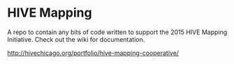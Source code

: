 # HIVE Mapping

A repo to contain any bits of code written to support the 2015 HIVE Mapping Initiative. Check out the wiki for documentation.

http://hivechicago.org/portfolio/hive-mapping-cooperative/
